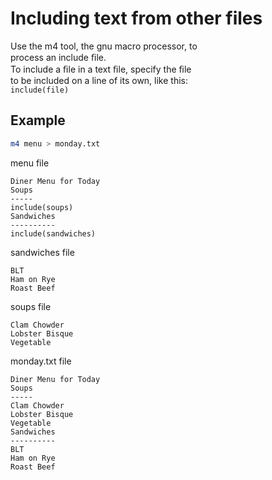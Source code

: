 # Including text from other files

Use the m4 tool, the gnu macro processor, to  
process an include ﬁle.   
To include a ﬁle in a text ﬁle, specify the ﬁle  
to be included on a line of its own, like this:  
`include(file)`  

## Example

```sh
m4 menu > monday.txt
```

menu file  
```
Diner Menu for Today
Soups
-----
include(soups)
Sandwiches
----------
include(sandwiches)
```

sandwiches file  
```
BLT
Ham on Rye
Roast Beef
```

soups file  
```
Clam Chowder
Lobster Bisque
Vegetable
```

monday.txt file
```
Diner Menu for Today
Soups
-----
Clam Chowder
Lobster Bisque
Vegetable
Sandwiches
----------
BLT
Ham on Rye
Roast Beef
```
